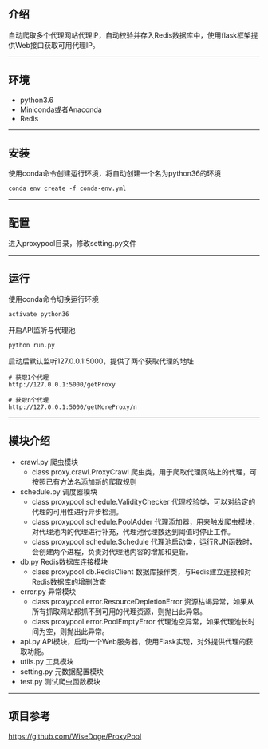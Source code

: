 ## 介绍
自动爬取多个代理网站代理IP，自动校验并存入Redis数据库中，使用flask框架提供Web接口获取可用代理IP。

---

## 环境

- python3.6
- Miniconda或者Anaconda
- Redis

---

## 安装

使用conda命令创建运行环境，将自动创建一个名为python36的环境

```
conda env create -f conda-env.yml
```

---

## 配置

进入proxypool目录，修改setting.py文件

---

## 运行

使用conda命令切换运行环境

```
activate python36
```

开启API监听与代理池

```
python run.py
```

启动后默认监听127.0.0.1:5000，提供了两个获取代理的地址

```
# 获取1个代理
http://127.0.0.1:5000/getProxy

# 获取n个代理
http://127.0.0.1:5000/getMoreProxy/n
```

---

## 模块介绍

- crawl.py 爬虫模块
  - class proxy.crawl.ProxyCrawl 爬虫类，用于爬取代理网站上的代理，可按照已有方法名添加新的爬取规则
- schedule.py 调度器模块
  - class proxypool.schedule.ValidityChecker 代理校验类，可以对给定的代理的可用性进行异步检测。 
  - class proxypool.schedule.PoolAdder 代理添加器，用来触发爬虫模块，对代理池内的代理进行补充，代理池代理数达到阈值时停止工作。 
  - class proxypool.schedule.Schedule 代理池启动类，运行RUN函数时，会创建两个进程，负责对代理池内容的增加和更新。 
- db.py Redis数据库连接模块 
  - class proxypool.db.RedisClient 数据库操作类，与Redis建立连接和对Redis数据库的增删改查
- error.py 异常模块
  - class proxypool.error.ResourceDepletionError 资源枯竭异常，如果从所有抓取网站都抓不到可用的代理资源，则抛出此异常。
  - class proxypool.error.PoolEmptyError 代理池空异常，如果代理池长时间为空，则抛出此异常。
- api.py API模块，启动一个Web服务器，使用Flask实现，对外提供代理的获取功能。
- utils.py 工具模块
- setting.py 元数据配置模块
- test.py 测试爬虫函数模块
---

## 项目参考 

https://github.com/WiseDoge/ProxyPool 